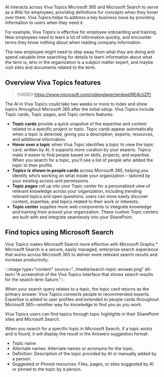 AI interacts across Viva Topics Microsoft 365 and Microsoft Search to serve as a Wiki for employees, providing definitions for concepts when they hover over them. Viva Topics helps to address a key business issue by providing information to users when they need it.  

For example, Viva Topics is effective for employee onboarding and training. New employees need to learn a lot of information quickly, and encounter terms they know nothing about when reading company information.  

The new employee might need to step away from what they are doing and spend valuable time searching for details to learn information about what the term is, who in the organization is a subject matter expert, and maybe visit sites and documents related to the term.  

## Overview Viva Topics features 

> [!VIDEO https://www.microsoft.com/videoplayer/embed/RE4LhZP]

The AI in Viva Topics could take two weeks or more to index and show topics throughout Microsoft 365 after the initial setup. Viva Topics include Topic cards, Topic pages, and Topic centers features:  

- **Topic cards** provide a quick snapshot of the expertise and content related to a specific project or topic. Topic cards appear automatically when a topic is detected, giving you a description, experts, resources, and additional information. 
- **Hover over a topic** when Viva Topic identifies a topic to view the topic card; written by AI, it supports more curation by your experts. Topics make it easier to find people based on skills, projects, and expertise. When you search for a topic, you’ll see a list of people who added the topic to their profile. 
- **Topics is shown in people cards** across Microsoft 365, helping you identify who’s working on what inside your organization – tailored by your existing access and permissions. 
- **Topic pages** roll up into your Topic center for a personalized view of relevant knowledge across your organization, including trending relevant topics and open questions; users can more easily discover content, expertise, and topics related to their work or interests. 
- **Topic center** supplies more web components to integrate knowledge and training from around your organization. These custom Topic centers are built with and integrate seamlessly into your SharePoint. 

## Find topics using Microsoft Search  

Viva Topics makes Microsoft Search more effective with Microsoft Graphs.* Microsoft Search is a secure, easily managed, enterprise search experience that works across Microsoft 365 to deliver more relevant search results and increase productivity.  

:::image type="content" source="../media/search-topic-answer.png" alt-text="A screenshot of the Viva Topics interface that shows search results for the search term Saturn.":::

When your search query relates to a topic, the topic card returns as the primary answer. Viva Topics connects people to recommended experts. Expertise is added to user profiles and extended to people cards throughout Microsoft 365—another way for knowledge to find you as you work. 

Viva Topics users can find topics through topic highlights in their SharePoint sites and Microsoft Search.  

When you search for a specific topic in Microsoft Search, if a topic exists and is found, it will display the result in the Answers suggestion format: 

- Topic name 
- Alternate names: Alternate names or acronyms for the topic. 
- Definition: Description of the topic provided by AI or manually added by a person. 
- Suggested or Pinned resources: Files, pages, or sites suggested by AI or pinned to the topic by a person. 